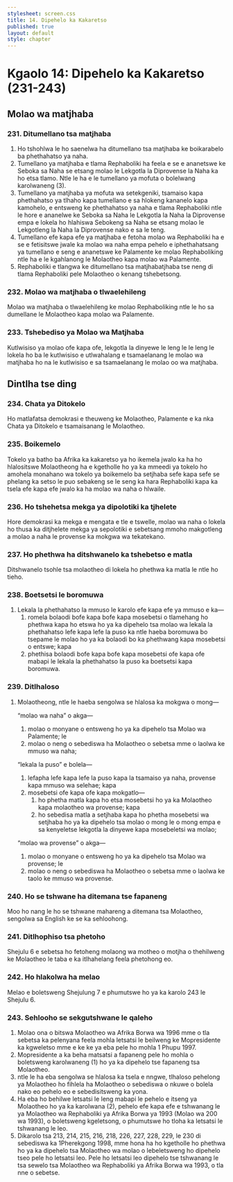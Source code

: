 ```yaml
---
stylesheet: screen.css
title: 14. Dipehelo ka Kakaretso
published: true
layout: default
style: chapter
---
```


# Kgaolo 14: Dipehelo ka Kakaretso (231-243)

## Molao wa matjhaba

### 231. Ditumellano tsa matjhaba

1.	Ho tshohlwa le ho saenelwa ha ditumellano tsa matjhaba ke boikarabelo ba phethahatso ya naha.
2.	Tumellano ya matjhaba e tlama Rephaboliki ha feela e se e ananetswe ke Seboka sa Naha se etsang molao le Lekgotla la Diprovense la Naha ka ho etsa tlamo. Ntle le ha e le tumellano ya mofuta o bolelwang karolwaneng (3).
3.	Tumellano ya matjhaba ya mofuta wa setekgeniki, tsamaiso kapa phethahatso ya tlhaho kapa tumellano e sa hlokeng kananelo kapa kamohelo, e entsweng ke phethahatso ya naha e tlama Rephaboliki ntle le hore e ananelwe ke Seboka sa Naha le Lekgotla la Naha la Diprovense empa e lokela ho hlahiswa Sebokeng sa Naha se etsang molao le Lekgotleng la Naha la Diprovense nako e sa le teng.
4.	Tumellano efe kapa efe ya matjhaba e fetoha molao wa Rephaboliki ha e se e fetisitswe jwale ka molao wa naha empa pehelo e iphethahatsang ya tumellano e seng e ananetswe ke Palamente ke molao Rephaboliking ntle ha e le kgahlanong le Molaotheo kapa molao wa Palamente.
5.	Rephaboliki e tlangwa ke ditumellano tsa matjhabatjhaba tse neng di tlama Rephaboliki pele Molaotheo o kenang tshebetsong.

### 232. Molao wa matjhaba o tlwaelehileng

Molao wa matjhaba o tlwaelehileng ke molao Rephaboliking ntle le ho sa dumellane le Molaotheo kapa molao wa Palamente.

### 233. Tshebediso ya Molao wa Matjhaba

Kutlwisiso ya molao ofe kapa ofe, lekgotla la dinyewe le leng le le leng le lokela ho ba le kutlwisiso e utlwahalang e tsamaelanang le molao wa matjhaba ho na le kutlwisiso e sa tsamaelanang le molao oo wa matjhaba.

## Dintlha tse ding

### 234. Chata ya Ditokelo

Ho matlafatsa demokrasi e theuweng ke Molaotheo, Palamente e ka nka Chata ya Ditokelo e tsamaisanang le Molaotheo.

### 235. Boikemelo

Tokelo ya batho ba Afrika ka kakaretso ya ho ikemela jwalo ka ha ho hlalositswe Molaotheong ha e kgetholle ho ya ka mmeedi ya tokelo ho amohela monahano wa tokelo ya boikemelo ba setjhaba sefe kapa sefe se phelang ka setso le puo sebakeng se le seng ka hara Rephaboliki kapa ka tsela efe kapa efe jwalo ka ha molao wa naha o hlwaile.

### 236. Ho tshehetsa mekga ya dipolotiki ka tjhelete

Hore demokrasi ka mekga e mengata e tle e tswelle, molao wa naha o lokela ho thusa ka ditjhelete mekga ya sepolotiki e sebetsang mmoho makgotleng a molao a naha le provense ka mokgwa wa tekatekano.

### 237. Ho phethwa ha ditshwanelo ka tshebetso e matla

Ditshwanelo tsohle tsa molaotheo di lokela ho phethwa ka matla le ntle ho tieho.

### 238. Boetsetsi le boromuwa

1.	Lekala la phethahatso la mmuso le karolo efe kapa efe ya mmuso e ka—
	1.	romela bolaodi bofe kapa bofe kapa mosebetsi o tlamehang ho phethwa kapa ho etswa ho ya ka dipehelo tsa molao wa lekala la phethahatso lefe kapa lefe la puso ka ntle haeba boromuwa bo tsepame le molao ho ya ka bolaodi bo ka phethwang kapa mosebetsi o entswe; kapa
	1.	phethisa bolaodi bofe kapa bofe kapa mosebetsi ofe kapa ofe mabapi le lekala la phethahatso la puso ka boetsetsi kapa boromuwa.

### 239. Ditlhaloso

1.	Molaotheong, ntle le haeba sengolwa se hlalosa ka mokgwa o mong— 

	“molao wa naha” o akga—
    
	1.	molao o monyane o entsweng ho ya ka dipehelo tsa Molao wa Palamente; le
	1.	molao o neng o sebediswa ha Molaotheo o sebetsa mme o laolwa ke mmuso wa naha;

	“lekala la puso” e bolela—

	1.	lefapha lefe kapa lefe la puso kapa la tsamaiso ya naha, provense kapa mmuso wa selehae; kapa
	1.	mosebetsi ofe kapa ofe kapa mokgatlo—
		1.	ho phetha matla kapa ho etsa mosebetsi ho ya ka Molaotheo kapa molaotheo wa provense; kapa
		1.	ho sebedisa matla a setjhaba kapa ho phetha mosebetsi wa setjhaba ho ya ka dipehelo tsa molao o mong le o mong empa e sa kenyeletse lekgotla la dinyewe kapa mosebeletsi wa molao;

	“molao wa provense” o akga—

	1.	molao o monyane o entsweng ho ya ka dipehelo tsa Molao wa provense; le
	1.	molao o neng o sebediswa ha Molaotheo o sebetsa mme o laolwa ke taolo ke mmuso wa provense.

### 240. Ho se tshwane ha ditemana tse fapaneng

Moo ho nang le ho se tshwane mahareng a ditemana tsa Molaotheo, sengolwa sa English ke se ka sehloohong.

### 241. Ditlhophiso tsa phetoho

Shejulu 6 e sebetsa ho fetoheng molaong wa motheo o motjha o thehilweng ke Molaotheo le taba e ka itlhahelang feela phetohong eo.

### 242. Ho hlakolwa ha melao

Melao e boletsweng Shejulung 7 e phumutswe ho ya ka karolo 243 le Shejulu 6.

### 243. Sehlooho se sekgutshwane le qaleho

1.	Molao ona o bitswa Molaotheo wa Afrika Borwa wa 1996 mme o tla sebetsa ka pelenyana feela mohla letsatsi le beilweng ke Mopresidente ka kgweletso mme e ke ke ya eba pele ho mohla 1 Phupu 1997.
2.	Mopresidente a ka beha matsatsi a fapaneng pele ho mohla o boletsweng karolwaneng (1) ho ya ka dipehelo tse fapaneng tsa Molaotheo.
3.	ntle le ha eba sengolwa se hlalosa ka tsela e nngwe, tlhaloso pehelong ya Molaotheo ho fihlela ha Molaotheo o sebediswa o nkuwe o bolela nako eo pehelo eo e sebedisitsweng ka yona.
4.	Ha eba ho behilwe letsatsi le leng mabapi le pehelo e itseng ya Molaotheo ho ya ka karolwana (2), pehelo efe kapa efe e tshwanang le ya Molaotheo wa Rephaboliki ya Afrika Borwa ya 1993 (Molao wa 200 wa 1993), o boletsweng kgeletsong, o phumutswe ho tloha ka letsatsi le tshwanang le leo.
5.	Dikarolo tsa 213, 214, 215, 216, 218, 226, 227, 228, 229, le 230 di sebediswa ka 1Pherekgong 1998, mme hona ha ho kgetholle ho phethwa ho ya ka dipehelo tsa Molaotheo wa molao o lebeletsweng ho dipehelo tseo pele ho letsatsi leo. Pele ho letsatsi leo dipehelo tse tshwanang le tsa sewelo tsa Molaotheo wa Rephaboliki ya Afrika Borwa wa 1993, o tla nne o sebetse.
